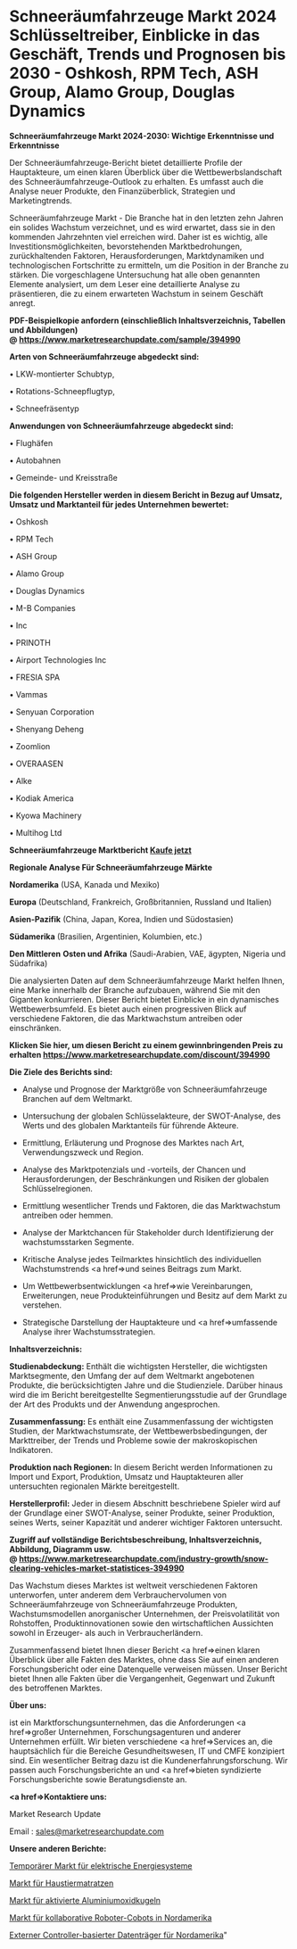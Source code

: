 # Schneeräumfahrzeuge Markt 2024 Schlüsseltreiber, Einblicke in das Geschäft, Trends und Prognosen bis 2030 - Oshkosh, RPM Tech, ASH Group, Alamo Group, Douglas Dynamics

<strong>Schneeräumfahrzeuge Markt 2024-2030: Wichtige Erkenntnisse und Erkenntnisse</strong>

Der Schneeräumfahrzeuge-Bericht bietet detaillierte Profile der Hauptakteure, um einen klaren Überblick über die Wettbewerbslandschaft des Schneeräumfahrzeuge-Outlook zu erhalten. Es umfasst auch die Analyse neuer Produkte, den Finanzüberblick, Strategien und Marketingtrends.

Schneeräumfahrzeuge Markt - Die Branche hat in den letzten zehn Jahren ein solides Wachstum verzeichnet, und es wird erwartet, dass sie in den kommenden Jahrzehnten viel erreichen wird. Daher ist es wichtig, alle Investitionsmöglichkeiten, bevorstehenden Marktbedrohungen, zurückhaltenden Faktoren, Herausforderungen, Marktdynamiken und technologischen Fortschritte zu ermitteln, um die Position in der Branche zu stärken. Die vorgeschlagene Untersuchung hat alle oben genannten Elemente analysiert, um dem Leser eine detaillierte Analyse zu präsentieren, die zu einem erwarteten Wachstum in seinem Geschäft anregt.

<strong><b>PDF-Beispielkopie anfordern (einschließlich Inhaltsverzeichnis, Tabellen und Abbildungen) @ </b></strong><strong><a href=https://www.marketresearchupdate.com/sample/394990><strong>https://www.marketresearchupdate.com/sample/394990</u></a></strong></strong>

<strong>Arten von Schneeräumfahrzeuge abgedeckt sind:</strong>

• LKW-montierter Schubtyp,

• Rotations-Schneepflugtyp,

• Schneefräsentyp

<strong>Anwendungen von Schneeräumfahrzeuge abgedeckt sind:</strong>

• Flughäfen

• Autobahnen

• Gemeinde- und Kreisstraße

<strong>Die folgenden Hersteller werden in diesem Bericht in Bezug auf Umsatz, Umsatz und Marktanteil für jedes Unternehmen bewertet:</strong>

• Oshkosh

• RPM Tech

• ASH Group

• Alamo Group

• Douglas Dynamics

• M-B Companies

• Inc

• PRINOTH

• Airport Technologies Inc

• FRESIA SPA

• Vammas

• Senyuan Corporation

• Shenyang Deheng

• Zoomlion

• OVERAASEN

• Alke

• Kodiak America

• Kyowa Machinery

• Multihog Ltd

<strong>Schneeräumfahrzeuge Marktbericht <a href=https://www.marketresearchupdate.com/buynow/394990>Kaufe jetzt</a></strong>

<strong>Regionale Analyse Für Schneeräumfahrzeuge Märkte</strong>

<strong>Nordamerika</strong> (USA, Kanada und Mexiko)

<strong>Europa</strong> (Deutschland, Frankreich, Großbritannien, Russland und Italien)

<strong>Asien-Pazifik</strong> (China, Japan, Korea, Indien und Südostasien)

<strong>Südamerika</strong> (Brasilien, Argentinien, Kolumbien, etc.)

<strong>Den Mittleren</strong> <strong>Osten und Afrika</strong> (Saudi-Arabien, VAE, ägypten, Nigeria und Südafrika)

Die analysierten Daten auf dem Schneeräumfahrzeuge Markt helfen Ihnen, eine Marke innerhalb der Branche aufzubauen, während Sie mit den Giganten konkurrieren. Dieser Bericht bietet Einblicke in ein dynamisches Wettbewerbsumfeld. Es bietet auch einen progressiven Blick auf verschiedene Faktoren, die das Marktwachstum antreiben oder einschränken.

<strong>Klicken Sie hier, um diesen Bericht zu einem gewinnbringenden Preis zu erhalten
</strong><strong><a href=https://www.marketresearchupdate.com/discount/394990>https://www.marketresearchupdate.com/discount/394990</b></u></strong></a>

<strong>Die Ziele des Berichts sind:</strong>

- Analyse und Prognose der Marktgröße von Schneeräumfahrzeuge Branchen auf dem Weltmarkt.

- Untersuchung der globalen Schlüsselakteure, der SWOT-Analyse, des Werts und des globalen Marktanteils für führende Akteure.

- Ermittlung, Erläuterung und Prognose des Marktes nach Art, Verwendungszweck und Region.

- Analyse des Marktpotenzials und -vorteils, der Chancen und Herausforderungen, der Beschränkungen und Risiken der globalen Schlüsselregionen.

- Ermittlung wesentlicher Trends und Faktoren, die das Marktwachstum antreiben oder hemmen.

- Analyse der Marktchancen für Stakeholder durch Identifizierung der wachstumsstarken Segmente.

- Kritische Analyse jedes Teilmarktes hinsichtlich des individuellen Wachstumstrends <a href=>und</a> seines Beitrags zum Markt.

- Um Wettbewerbsentwicklungen <a href=>wie</a> Vereinbarungen, Erweiterungen, neue Produkteinführungen und Besitz auf dem Markt zu verstehen.

- Strategische Darstellung der Hauptakteure und <a href=>umfas</a>sende Analyse ihrer Wachstumsstrategien.

<strong>Inhaltsverzeichnis:</strong>

<strong>Studienabdeckung:</strong> Enthält die wichtigsten Hersteller, die wichtigsten Marktsegmente, den Umfang der auf dem Weltmarkt angebotenen Produkte, die berücksichtigten Jahre und die Studienziele. Darüber hinaus wird die im Bericht bereitgestellte Segmentierungsstudie auf der Grundlage der Art des Produkts und der Anwendung angesprochen.

<strong>Zusammenfassung:</strong> Es enthält eine Zusammenfassung der wichtigsten Studien, der Marktwachstumsrate, der Wettbewerbsbedingungen, der Markttreiber, der Trends und Probleme sowie der makroskopischen Indikatoren.

<strong>Produktion nach Regionen:</strong> In diesem Bericht werden Informationen zu Import und Export, Produktion, Umsatz und Hauptakteuren aller untersuchten regionalen Märkte bereitgestellt.

<strong>Herstellerprofil:</strong> Jeder in diesem Abschnitt beschriebene Spieler wird auf der Grundlage einer SWOT-Analyse, seiner Produkte, seiner Produktion, seines Werts, seiner Kapazität und anderer wichtiger Faktoren untersucht.

<strong><b>Zugriff auf vollständige Berichtsbeschreibung, Inhaltsverzeichnis, Abbildung, Diagramm usw. @ </b></strong><strong><a href=https://www.marketresearchupdate.com/industry-growth/snow-clearing-vehicles-market-statistices-394990>https://www.marketresearchupdate.com/industry-growth/snow-clearing-vehicles-market-statistices-394990</a></strong>

Das Wachstum dieses Marktes ist weltweit verschiedenen Faktoren unterworfen, unter anderem dem Verbrauchervolumen von Schneeräumfahrzeuge von Schneeräumfahrzeuge Produkten, Wachstumsmodellen anorganischer Unternehmen, der Preisvolatilität von Rohstoffen, Produktinnovationen sowie den wirtschaftlichen Aussichten sowohl in Erzeuger- als auch in Verbraucherländern.

Zusammenfassend bietet Ihnen dieser Bericht <a href=>einen</a> klaren Überblick über alle Fakten des Marktes, ohne dass Sie auf einen anderen Forschungsbericht oder eine Datenquelle verweisen müssen. Unser Bericht bietet Ihnen alle Fakten über die Vergangenheit, Gegenwart und Zukunft des betroffenen Marktes.

<strong>Über uns:</strong>

 ist ein Marktforschungsunternehmen, das die Anforderungen <a href=>großer</a> Unternehmen, Forschungsagenturen und anderer Unternehmen erfüllt. Wir bieten verschiedene <a href=>Services</a> an, die hauptsächlich für die Bereiche Gesundheitswesen, IT und CMFE konzipiert sind. Ein wesentlicher Beitrag dazu ist die Kundenerfahrungsforschung. Wir passen auch Forschungsberichte an und <a href=>bieten</a> syndizierte Forschungsberichte sowie Beratungsdienste an.

<strong><a href=>Kontaktiere uns:</a></strong>

Market Research Update

Email : sales@marketresearchupdate.com

<strong>Unsere anderen Berichte:</strong>

<a href=https://www.linkedin.com/pulse/temporary-electrical-power-system-market-size-1f>Temporärer Markt für elektrische Energiesysteme</a>

<a href=https://www.linkedin.com/pulse/pet-mattress-market-size-set-grow-remarkable>Markt für Haustiermatratzen</a>

<a href=https://www.linkedin.com/pulse/activated-alumina-spheres-market-size-industry>Markt für aktivierte Aluminiumoxidkugeln</a>

<a href=https://www.linkedin.com/pulse/north-america-collaborative-robot-cobot-market-size-incredible>Markt für kollaborative Roboter-Cobots in Nordamerika</a>

<a href=https://www.linkedin.com/pulse/north-america-external-controller-based-disk>Externer Controller-basierter Datenträger für Nordamerika</a>"
